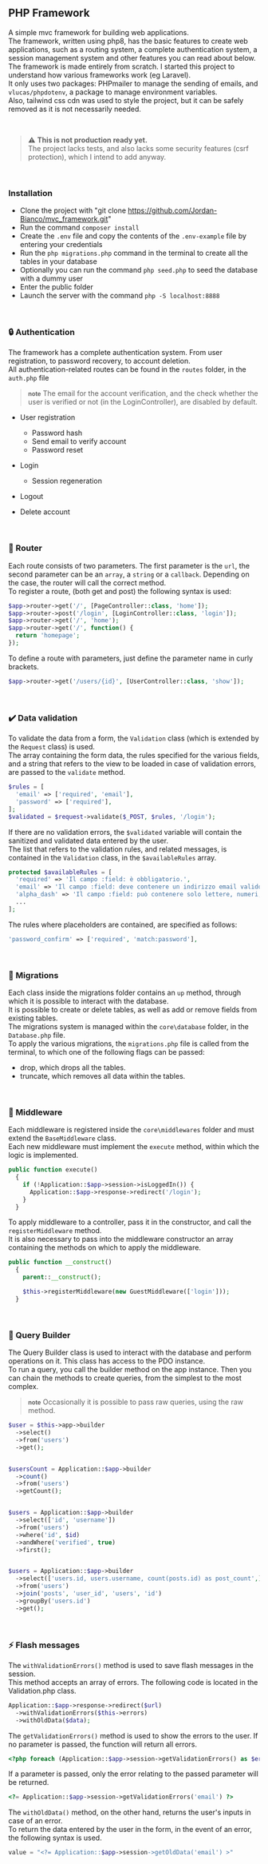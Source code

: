 ## PHP Framework

A simple mvc framework for building web applications.<br>
The framework, written using php8, has the basic features to create web applications, such as a routing system, a complete authentication system, a session management system and other features you can read about below. <br>
The framework is made entirely from scratch.
I started this project to understand how various frameworks work (eg Laravel).<br>
It only uses two packages: PHPmailer to manage the sending of emails, and `vlucas/phpdotenv`, a package to manage environment variables.<br>
Also, tailwind css cdn was used to style the project, but it can be safely removed as it is not necessarily needed.

&nbsp;

> :warning: <strong>This is not production ready yet.</strong><br>
> The project lacks tests, and also lacks some security features (csrf protection), which I intend to add anyway.

&nbsp;

### Installation

-   Clone the project with "git clone https://github.com/Jordan-Bianco/mvc_framework.git"
-   Run the command `composer install`
-   Create the `.env` file and copy the contents of the `.env-example` file by entering your credentials
-   Run the `php migrations.php` command in the terminal to create all the tables in your database
-   Optionally you can run the command `php seed.php` to seed the database with a dummy user
-   Enter the public folder
-   Launch the server with the command `php -S localhost:8888`

&nbsp;

### :lock: Authentication

The framework has a complete authentication system. From user registration, to password recovery, to account deletion. <br>
All authentication-related routes can be found in the `routes` folder, in the `auth.php` file

> <small><strong>note</strong></small> The email for the account verification, and the check whether the user is verified or not (in the LoginController), are disabled by default.

-   User registration

    -   Password hash
    -   Send email to verify account
    -   Password reset

-   Login
    -   Session regeneration
-   Logout
-   Delete account

&nbsp;

### :round_pushpin: Router

Each route consists of two parameters.
The first parameter is the `url`, the second parameter can be an `array`, a `string` or a `callback`.
Depending on the case, the router will call the correct method.<br>
To register a route, (both get and post) the following syntax is used:

```php
$app->router->get('/', [PageController::class, 'home']);
$app->router->post('/login', [LoginController::class, 'login']);
$app->router->get('/', 'home');
$app->router->get('/', function() {
  return 'homepage';
});
```

To define a route with parameters, just define the parameter name in curly brackets.

```php
$app->router->get('/users/{id}', [UserController::class, 'show']);
```

&nbsp;

### :heavy_check_mark: Data validation

To validate the data from a form, the `Validation` class (which is extended by the `Request` class) is used.<br>
The array containing the form data, the rules specified for the various fields, and a string that refers to the view to be loaded in case of validation errors, are passed to the `validate` method.

```php
$rules = [
  'email' => ['required', 'email'],
  'password' => ['required'],
];
$validated = $request->validate($_POST, $rules, '/login');
```

If there are no validation errors, the `$validated` variable will contain the sanitized and validated data entered by the user.<br>
The list that refers to the validation rules, and related messages, is contained in the `Validation` class, in the `$availableRules` array.

```php
protected $availableRules = [
  'required' => 'Il campo :field: è obbligatorio.',
  'email' => 'Il campo :field: deve contenere un indirizzo email valido.',
  'alpha_dash' => 'Il campo :field: può contenere solo lettere, numeri, trattini e underscore.',
  ...
];
```

The rules where placeholders are contained, are specified as follows:

```php
'password_confirm' => ['required', 'match:password'],
```

&nbsp;

### :arrows_counterclockwise: Migrations

Each class inside the migrations folder contains an `up` method, through which it is possible to interact with the database.<br>
It is possible to create or delete tables, as well as add or remove fields from existing tables.<br>
The migrations system is managed within the `core\database` folder, in the `Database.php` file.<br>
To apply the various migrations, the `migrations.php` file is called from the terminal, to which one of the following flags can be passed:<br>

-   drop, which drops all the tables.
-   truncate, which removes all data within the tables.

&nbsp;

### :no_entry_sign: Middleware

Each middleware is registered inside the `core\middlewares` folder and must extend the `BaseMiddleware` class. <br>
Each new middleware must implement the `execute` method, within which the logic is implemented.<br>

```php
public function execute()
  {
    if (!Application::$app->session->isLoggedIn()) {
      Application::$app->response->redirect('/login');
    }
  }
```

To apply middleware to a controller, pass it in the constructor, and call the `registerMiddleware` method.<br>
It is also necessary to pass into the middleware constructor an array containing the methods on which to apply the middleware.

```php
public function __construct()
  {
    parent::__construct();

    $this->registerMiddleware(new GuestMiddleware(['login']));
  }
```

&nbsp;

### 👷 Query Builder

The Query Builder class is used to interact with the database and perform operations on it. This class has access to the PDO instance.
<br>
To run a query, you call the builder method on the app instance.
Then you can chain the methods to create queries, from the simplest to the most complex.<br>

> <small><strong>note</strong></small> Occasionally it is possible to pass raw queries, using the raw method.

```php
$user = $this->app->builder
  ->select()
  ->from('users')
  ->get();


$usersCount = Application::$app->builder
  ->count()
  ->from('users')
  ->getCount();


$users = Application::$app->builder
  ->select(['id', 'username'])
  ->from('users')
  ->where('id', $id)
  ->andWhere('verified', true)
  ->first();


$users = Application::$app->builder
  ->select(['users.id, users.username, count(posts.id) as post_count',])
  ->from('users')
  ->join('posts', 'user_id', 'users', 'id')
  ->groupBy('users.id')
  ->get();
```

&nbsp;

### :zap: Flash messages

The `withValidationErrors()` method is used to save flash messages in the session. <br>
This method accepts an array of errors.
The following code is located in the Validation.php class.

```php
Application::$app->response->redirect($url)
  ->withValidationErrors($this->errors)
  ->withOldData($data);
```

The `getValidationErrors()` method is used to show the errors to the user.
If no parameter is passed, the function will return all errors.

```php
<?php foreach (Application::$app->session->getValidationErrors() as $error) : ?>
```

If a parameter is passed, only the error relating to the passed parameter will be returned.

```php
<?= Application::$app->session->getValidationErrors('email') ?>
```

The `withOldData()` method, on the other hand, returns the user's inputs in case of an error. <br>
To return the data entered by the user in the form, in the event of an error, the following syntax is used.

```php
value = "<?= Application::$app->session->getOldData('email') >"
```
